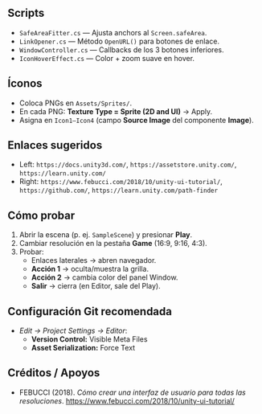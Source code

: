 
## Scripts
- `SafeAreaFitter.cs` — Ajusta anchors al `Screen.safeArea`.
- `LinkOpener.cs` — Método `OpenURL()` para botones de enlace.
- `WindowController.cs` — Callbacks de los 3 botones inferiores.
- `IconHoverEffect.cs`  — Color + zoom suave en hover.

## Íconos
- Coloca PNGs en `Assets/Sprites/`.
- En cada PNG: **Texture Type = Sprite (2D and UI)** → Apply.
- Asigna en `Icon1–Icon4` (campo **Source Image** del componente **Image**).

## Enlaces sugeridos
- Left: `https://docs.unity3d.com/`, `https://assetstore.unity.com/`, `https://learn.unity.com/`
- Right: `https://www.febucci.com/2018/10/unity-ui-tutorial/`, `https://github.com/`, `https://learn.unity.com/path-finder`

## Cómo probar
1. Abrir la escena (p. ej. `SampleScene`) y presionar **Play**.
2. Cambiar resolución en la pestaña **Game** (16:9, 9:16, 4:3).
3. Probar:
   - Enlaces laterales → abren navegador.
   - **Acción 1** → oculta/muestra la grilla.
   - **Acción 2** → cambia color del panel Window.
   - **Salir** → cierra (en Editor, sale del Play).

## Configuración Git recomendada
- *Edit → Project Settings → Editor*:  
  - **Version Control:** Visible Meta Files  
  - **Asset Serialization:** Force Text

## Créditos / Apoyos
- FEBUCCI (2018). *Cómo crear una interfaz de usuario para todas las resoluciones*. https://www.febucci.com/2018/10/unity-ui-tutorial/

